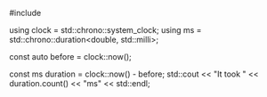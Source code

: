 #include <chrono>
   
using clock = std::chrono::system_clock;
using ms = std::chrono::duration<double, std::milli>;

const auto before = clock::now();
  
const ms duration = clock::now() - before;
std::cout << "It took " << duration.count() << "ms" << std::endl;
  
